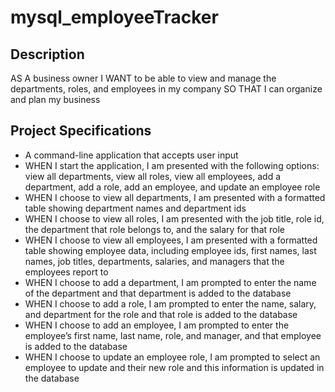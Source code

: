 # mysql_employeeTracker
## Description
AS A business owner
I WANT to be able to view and manage the departments, roles, and employees in my company
SO THAT I can organize and plan my business
## Project Specifications
* A command-line application that accepts user input
* WHEN I start the application, I am presented with the following options: view all departments, view all roles, view all employees, add a department, add a role, add an employee, and update an employee role
* WHEN I choose to view all departments, I am presented with a formatted table showing department names and department ids
* WHEN I choose to view all roles, I am presented with the job title, role id, the department that role belongs to, and the salary for that role
* WHEN I choose to view all employees, I am presented with a formatted table showing employee data, including employee ids, first names, last names, job titles, departments, salaries, and managers that the employees report to
* WHEN I choose to add a department, I am prompted to enter the name of the department and that department is added to the database
* WHEN I choose to add a role, I am prompted to enter the name, salary, and department for the role and that role is added to the database
* WHEN I choose to add an employee, I am prompted to enter the employee’s first name, last name, role, and manager, and that employee is added to the database
* WHEN I choose to update an employee role, I am prompted to select an employee to update and their new role and this information is updated in the database
